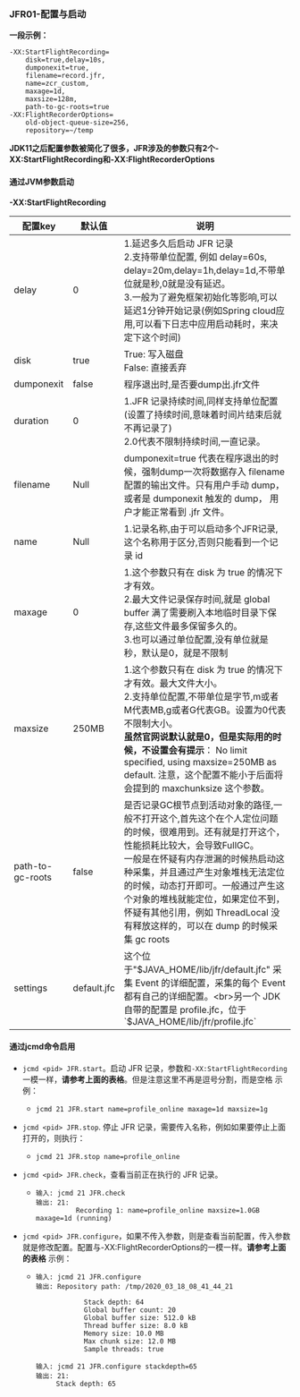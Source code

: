 ### JFR01-配置与启动

**一段示例：**

```
-XX:StartFlightRecording=
	disk=true,delay=10s,
	dumponexit=true,
	filename=record.jfr,
	name=zcr_custom,
	maxage=1d,
	maxsize=128m,
	path-to-gc-roots=true
-XX:FlightRecorderOptions=
	old-object-queue-size=256,
	repository=~/temp
```

**JDK11之后配置参数被简化了很多，JFR涉及的参数只有2个-XX:StartFlightRecording和-XX:FlightRecorderOptions**

#### 通过JVM参数启动





**-XX:StartFlightRecording**

| 配置key          | 默认值      | 说明                                                         |
| ---------------- | ----------- | ------------------------------------------------------------ |
| delay            | 0           | 1.延迟多久后启动 JFR 记录<br>2.支持带单位配置, 例如 delay=60s, delay=20m,delay=1h,delay=1d,不带单位就是秒,0就是没有延迟。<br>3.一般为了避免框架初始化等影响,可以延迟1分钟开始记录(例如Spring cloud应用,可以看下日志中应用启动耗时，来决定下这个时间) |
| disk             | true        | True: 写入磁盘<br>False: 直接丢弃                            |
| dumponexit       | false       | 程序退出时,是否要dump出.jfr文件                              |
| duration         | 0           | 1.JFR 记录持续时间,同样支持单位配置(设置了持续时间,意味着时间片结束后就不再记录了)<br>2.0代表不限制持续时间,一直记录。 |
| filename         | Null        | dumponexit=true 代表在程序退出的时候，强制dump一次将数据存入 filename 配置的输出文件。只有用户手动 dump， 或者是 dumponexit 触发的 dump， 用户才能正常看到 .jfr 文件。 |
| name             | Null        | 1.记录名称,由于可以启动多个JFR记录,这个名称用于区分,否则只能看到一个记录 id |
| maxage           | 0           | 1.这个参数只有在 disk 为 true 的情况下才有效。<br>2.最大文件记录保存时间,就是 global buffer 满了需要刷入本地临时目录下保存,这些文件最多保留多久的。<br>3.也可以通过单位配置,没有单位就是秒，默认是0，就是不限制 |
| maxsize          | 250MB       | 1.这个参数只有在 disk 为 true 的情况下才有效。最大文件大小。<br>2.支持单位配置,不带单位是字节,m或者M代表MB,g或者G代表GB。设置为0代表不限制大小。<br>**虽然官网说默认就是0，但是实际用的时候，不设置会有提示**： No limit specified, using maxsize=250MB as default. 注意，这个配置不能小于后面将会提到的 maxchunksize 这个参数。 |
| path-to-gc-roots | false       | 是否记录GC根节点到活动对象的路径,一般不打开这个,首先这个在个人定位问题的时候，很难用到。还有就是打开这个，性能损耗比较大，会导致FullGC。<br>一般是在怀疑有内存泄漏的时候热启动这种采集，并且通过产生对象堆栈无法定位的时候，动态打开即可。一般通过产生这个对象的堆栈就能定位，如果定位不到，怀疑有其他引用，例如 ThreadLocal 没有释放这样的，可以在 dump 的时候采集 gc roots |
| settings         | default.jfc | 这个位于"$JAVA_HOME/lib/jfr/default.jfc" 采集 Event 的详细配置，采集的每个 Event 都有自己的详细配置。<br>另一个 JDK 自带的配置是 profile.jfc，位于 `$JAVA_HOME/lib/jfr/profile.jfc` |

#### 通过jcmd命令启用

* `jcmd <pid> JFR.start`。启动 JFR 记录，参数和`-XX:StartFlightRecording`一模一样，**请参考上面的表格**。但是注意这里不再是逗号分割，而是空格 示例：

  * ```
    jcmd 21 JFR.start name=profile_online maxage=1d maxsize=1g
    ```

* `jcmd <pid> JFR.stop`. 停止 JFR 记录，需要传入名称，例如如果要停止上面打开的，则执行：

  * ```
    jcmd 21 JFR.stop name=profile_online
    ```

* `jcmd <pid> JFR.check`，查看当前正在执行的 JFR 记录。

  * ```
    输入: jcmd 21 JFR.check
    输出: 21:
    		  Recording 1: name=profile_online maxsize=1.0GB maxage=1d (running)
    ```

* `jcmd <pid> JFR.configure`，如果不传入参数，则是查看当前配置，传入参数就是修改配置。配置与-XX:FlightRecorderOptions的一模一样。**请参考上面的表格** 示例：

  * ```
    输入: jcmd 21 JFR.configure
    输出: Repository path: /tmp/2020_03_18_08_41_44_21
    
    			Stack depth: 64
    			Global buffer count: 20
    			Global buffer size: 512.0 kB
    			Thread buffer size: 8.0 kB
    			Memory size: 10.0 MB
    			Max chunk size: 12.0 MB
    			Sample threads: true
    
    输入: jcmd 21 JFR.configure stackdepth=65
    输出: 21:
         Stack depth: 65
    ```

    
